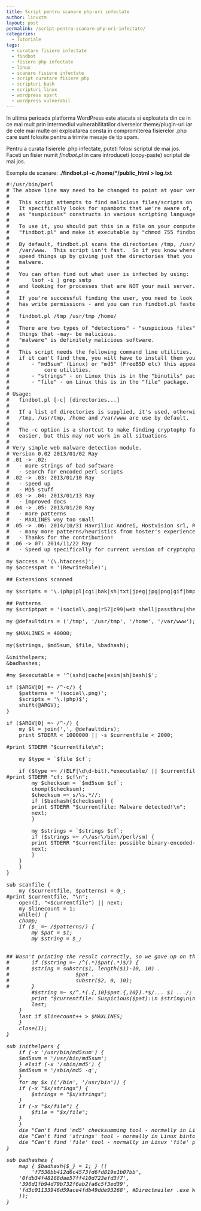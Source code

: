 ```yaml
---
title: Script pentru scanare php-uri infectate
author: linuxtm
layout: post
permalink: /script-pentru-scanare-php-uri-infectate/
categories:
  - Tutoriale
tags:
  - curatare fisiere infectate
  - findbot
  - fisiere php infectate
  - linux
  - scanare fisiere infectate
  - script curatare fisiere php
  - scripturi bash
  - scripturi linux
  - wordpress spart
  - wordpress vulnerabil
---
```

In ultima perioada platforma WordPress este atacata si exploatata din ce in ce mai mult prin intermediul vulnerabilitatilor diverselor theme/plugin-uri iar de cele mai multe ori exploatarea consta in compromiterea fisierelor .php care sunt folosite pentru a trimite mesaje de tip spam.

Pentru a curata fisierele .php infectate, puteti folosi scriptul de mai jos.
Faceti un fisier numit *findbot.pl* in care introduceti (copy-paste) scriptul de mai jos. 

Exemplu de scanare: **./findbot.pl -c /home/*/public_html > log.txt**

<pre>
#!/usr/bin/perl
# The above line may need to be changed to point at your version of Perl
#
#	This script attempts to find malicious files/scripts on your machine.
#	It specifically looks for spambots that we're aware of, as well
#	as "suspicious" constructs in various scripting languages.
#
#	To use it, you should put this in a file on your computer called
#	"findbot.pl" and make it executable by "chmod 755 findbot.pl".
#
#	By default, findbot.pl scans the directories /tmp, /usr/tmp, /home and
#	/var/www.  This script isn't fast.  So if you know where to look you can
#	speed things up by giving just the directories that you suspect has the
#	malware.
#
#	You can often find out what user is infected by using:
#		lsof -i | grep smtp
#	and looking for processes that are NOT your mail server.
#
#	If you're successful finding the user, you need to look everywhere the user
#	has write permissions - and you can run findbot.pl faster, by something like:
#
#	findbot.pl /tmp /usr/tmp /home/<user> <user's web directory>
#
#	There are two types of "detections" - "suspicious files" are files that contain
#	things that -may- be malicious.
#	"malware" is definitely malicious software.
#
#	This script needs the following command line utilities.  It will not run
#	if it can't find them, you will have to install them yourself:
#		- "md5sum" (Linux) or "md5" (FreeBSD etc) this appears to be standard
#			core utilities.
#		- "strings" - on Linux this is in the "binutils" package
#		- "file" - on Linux this is in the "file" package.
#
# Usage:
#	findbot.pl [-c] [directories...]
#
#	If a list of directories is supplied, it's used, otherwise,
#	/tmp, /usr/tmp, /home and /var/www are use by default.
#
#	The -c option is a shortcut to make finding cryptophp faster and
#	easier, but this may not work in all situations
#
# Very simple web malware detection module.
# Version 0.02 2013/01/02 Ray
# .01 -> .02:
#	- more strings of bad software
#	- search for encoded perl scripts
# .02 -> .03: 2013/01/10 Ray
#	- speed up
#	- MD5 stuff
# .03 -> .04: 2013/01/13 Ray
#	- improved docs
# .04 -> .05: 2013/01/20 Ray
#	- more patterns
#	- MAXLINES way too small
# .05 -> .06: 2014/10/31 Havriliuc Andrei, Hostvision srl, Romania
#	- many more patterns/heuristics from hoster's experience
#	- Thanks for the contribution!
# .06 -> 07: 2014/11/22 Ray
#	- Speed up specifically for current version of cryptophp

my $access = '(\.htaccess)';
my $accesspat = '(RewriteRule)';

## Extensions scanned

my $scripts = '\.(php|pl|cgi|bak|sh|txt|jpeg|jpg|png|gif|bmp|css)$';

## Patterns
my $scriptpat = '(social\.png|r57|c99|web shell|passthru|shell_exec|base64_decode|edoced_46esab|PHPShell|EHLO|MAIL FROM|RCPT TO|fsockopen|\$random_num\.qmail|getmxrr|\$_POST\[\'emaillist\'\]|if\(isset\(\$_POST\[\'action\'\]|BAMZ|shell_style|malsite|cgishell|Defaced|defaced|Defacer|defacer|hackmode|ini_restore|ini_get\("open_basedir"\)|runkit_function|rename_function|override_function|mail.add_x_header|\@ini_get\(\'disable_functions\'\)|open_basedir|openbasedir|\@ini_get\("safe_mode"|JIKO|fpassthru|passthru|hacker|Hacker|gmail.ru|fsockopen\(\$mx|\'mxs\.mail\.ru\'|yandex.ru|UYAP-CASTOL|KEROX|BIANG|FucKFilterCheckUnicodeEncoding|FucKFilterCheckURLEncoding|FucKFilterScanPOST|FucKFilterEngine|fake mailer|Fake mailer|Mass Mailer|MasS Mailer|ALMO5EAM|3QRAB|Own3d|eval\(\@\$_GET|TrYaG|Turbo Force|eval \( gzinflate|eval \(gzinflate|cgi shell|cgitelnet|\$_FILES\[file\]|\@copy\(\$_FILES|root\@|eval\(\(base64_decode|define\(\'SA_ROOT\'|cxjcxj|PCT4BA6ODSE|if\(isset\(\$s22\)|yb dekcah|dekcah|\@md5\(\$_POST|iskorpitx|\$__C|back connect|ccteam.ru|"passthru"|"shell_exec"|CHMOD_SHELL|EXIT_KERNEL_TO_NULL|original exploit|prepare_the_exploit|RUN_ROOTSHELL|ROOTSHELL|\@popen\(\$sendmail|\'HELO localhost\'|TELNET|Telnet|BACK-CONNECT|BACKDOOR|BACK-CONNECT BACKDOOR|AnonGhost|CGI-Telnet|webr00t|Ruby Back Connect|Connect Shell|require \'socket\'|HACKED|\@posix_getgrgid\(\@filegroup|\@posix_getpwuid\(\@fileowner|\&\#222\;\&\#199\;\&\#198\;\&\#227\;\&\#229\;|open_basedir|disable_functions|brasrer64r_rdrecordre|hacked|Hacked|\$sF\[4\]\.\$sF\[5\]\.\$sF\[9\]\.\$sF\[10\]\.|\$sF\="PCT4BA6ODSE_"|\$s21\=strtolower|6ODSE_"\;|Windows-1251|\@eval\(\$_POST\[|h4cker|Kur-SaD|\'Fil\'\.\'esM\'\.\'an\'|echo PHP_OS\.|\$testa != ""|\@PHP_OS|\$_POST\[\'veio\'\]|file_put_contents\(\'1\.txt\'|\$GLOBALS\["\%x61|\\\40\\\x65\\\166\\\x61\\\154\\\x28\\\163\\\x74\\\162\\\x5f\\\162\\\x65\\\160\\\x6c\\\141\\\x63\\\145|md5decrypter\.com|rednoize\.com|hashcracking\.info|milw0rm\.com|hashcrack\.com|function_exists\(\'shell_exec\'\)|Sh3ll Upl04d3r|Sh3ll Uploader|S F N S A W|\$\{\$\{"GLOBALS"\}|\$i59\="Euc\<v\#|\$contenttype \= \$_POST\[|eval\(base64|killall|1\.sh|\/usr\/bin\/uname -a|FilesMan|unserialize\(base64_decode|eval \( base64|eval \(base64|eval\(unescape|eval\(@gzinflate|gzinflate\(base64|str_rot13\(\@base64|str_rot13\(base64|gzinflate\(\@str_rot13|\/\.\*\/e|gzuncompress\(base64|substr\(\$c, \$a, \$b|\\\x47LOB|\\\x47LO\\\x42|\\\x47L\\\x4f\\\x42|\\\x47\\\x4c\\\x4f\\\x42|eval\("\?\>"\.base64_decode|\|imsU\||\!msiU|host\=base64|exif \= exif_|"\?Q\?|decrypt\(base64|Shell by|die\(PHP_OS|shell_exec\(base64_decode|\$_F\=|edoced_46esab|\$_D\=strrev|\]\)\)\;\}\}eval|\\\x65\\\x76\\\x61\\\x6c\\\x28|"e"\."va"\."l|\$so64 \=|sqlr00t|qx\{pwd\}|OOO0000O0|OOO000O00|OOO000000|\/\\\r\\\n\\\r\\\n|\$baseurl \= base64_decode|\$remoteurl\,\'wp-login\.php\'|\'http\:\/\/\'\.\$_SERVER\[\'SERVER_NAME\'\]|kkmvbziu|\$opt\("\/292\/e"|\$file\=\@\$_COOKIE\[\'|phpinfo\(\)\;die|return base64_decode\(|\@imap_open\(|\@imap_list\(|\$Q0QQQ\=0|\$GLOBALS\[\'I111\'\]|base64_decode\(\$GLOBALS|eval\(x\(|\@array\(\(string\)stripslashes|function rx\(\)| IRC |BOT IRC|\$bot_password|this bot|Web Shell|Web shell|getenv\(\'SERVER_SOFTWARE\'\)|file_exists\(\'\/tmp\/mb_send_mail\'\)|unlink\(\'\/tmp\/|imap_open\(\'\/etc\/|ini_set\(\'allow_url|\'_de\'\.\'code\'|\'base\'\.\(32\*2\))';

my @defaultdirs = ('/tmp', '/usr/tmp', '/home', '/var/www');

my $MAXLINES = 40000;

my($strings, $md5sum, $file, %badhash);

&inithelpers;
&badhashes;

#my $executable = '^(sshd|cache|exim|sh|bash)$';

if ($ARGV[0] =~ /^-c/) {
    $patterns = '(social\.png)';
    $scripts = '\.(php)$';
    shift(@ARGV);
}

if ($ARGV[0] =~ /^-/) {
    my $l = join(',', @defaultdirs);
    print STDERR <<EOF;
usage: $0 [-c] [directories to scan...]

    If no directories specified, script uses:
$l
    If -c specified, searches just for one set of cryptphp
    markers.  May miss newer versions

EOF
    exit 0;
}

  

if (!scalar(@ARGV)) {
    push(@ARGV, @defaultdirs);
}

for my $dir (@ARGV) {
    &recursion($dir);
}

sub recursion {
    my ($dir) = @_;
    my (@list);
    if (!opendir(I, "$dir")) {
	return if $! =~ /no such file/i;
	print STDERR "$dir: Can't open: $!, skipping\n";
	return;
    }
    @list = readdir(I);
    closedir(I);
    for my $mfile (@list) {
	next if $mfile =~ /^\.\.?$/;	# skip . and ..
	my $cf = $currentfile = "$dir/$mfile";

	$cf =~ s/'/'"'"'/g;	# hide single-quotes in filename
	$cf = "'$cf'";		# bury in single-quotes

	if (-d $currentfile && ! -l $currentfile) {
	    &recursion($currentfile);	# don't scan symlinks
	    next;
	} 
	next if ! -f $currentfile;
	if ($mfile =~ /$scripts/) {
	    &scanfile($currentfile, $scriptpat);
	} elsif ($mfile =~ /$access/) {
	    &scanfile($currentfile, $accesspat);
	}

	# up to here it's fast.

	next if -s $currentfile > 1000000 || -s $currentfile < 2000;

#print STDERR "$currentfile\n";

	my $type = `$file $cf`;

	if ($type =~ /(ELF|\d\d-bit).*executable/ || $currentfile =~ /\.(exe|scr|com)$/) {
#print STDERR "cf: $cf\n";
	    my $checksum = `$md5sum $cf`;
	    chomp($checksum);
	    $checksum =~ s/\s.*//;
	    if ($badhash{$checksum}) {
		print STDERR "$currentfile: Malware detected!\n";
		next;
	    }

	    my $strings = `$strings $cf`;
	    if ($strings =~ /\/usr\/bin\/perl/sm) {
		print STDERR "$currentfile: possible binary-encoded-perl\n";
		next;
	    }
	}
    }
}

sub scanfile {
    my ($currentfile, $patterns) = @_;
#print $currentfile, "\n";
    open(I, "<$currentfile") || next;
    my $linecount = 1;
    while(<I>) {
	chomp;
	if ($_ =~ /$patterns/) {
	    my $pat = $1;
	    my $string = $_;


## Wasn't printing the result correctly, so we gave up on this code.
#	    if ($string =~ /^(.*)$pat(.*)$/) {
#		$string = substr($1, length($1)-10, 10) .
#				      $pat .
#				      substr($2, 0, 10);
#	    }
	    #$string =~ s/^.*(.{,10}$pat.{,10}).*$/... $1 .../;
	    print "$currentfile: Suspicious($pat):\n $string\n\n";
	    last;
	}
	last if $linecount++ > $MAXLINES;
    }
    close(I);
}

sub inithelpers {
    if (-x '/usr/bin/md5sum') {
	$md5sum = '/usr/bin/md5sum';
    } elsif (-x '/sbin/md5') {
	$md5sum = '/sbin/md5 -q';
    }
    for my $x (('/bin', '/usr/bin')) {
	if (-x "$x/strings") {
	    $strings = "$x/strings";
	}
	if (-x "$x/file") {
	    $file = "$x/file";
	}
    }
    die "Can't find 'md5' checksumming tool - normally in Linux coretools package" if !$md5sum;
    die "Can't find 'strings' tool - normally in Linux bintools package" if !$strings;
    die "Can't find 'file' tool - normally in Linux 'file' package" if !$file;
}

sub badhashes {
    map { $badhash{$_} = 1; } ((
    	'f7536bb412d6c4573fd6fd819e1b07bb',
	'0fdb34f48166dae57ff410d723efd3f7',
	'396d1fb94d79b732f6ab2fa6c5f3ed39',
	'fd3c01133946d59ace4fdb49dde93268', #Directmailer .exe Windows binary
	));
}

</pre>
